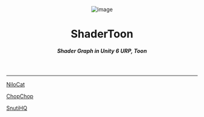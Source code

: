 <header>
      
![image](https://github.com/user-attachments/assets/27584a89-8e50-4057-8e75-c122244521c1)


# **ShaderToon**
_**Shader Graph in Unity 6 URP, Toon**_


</header>


---

[NiloCat](https://github.com/ColinLeung-NiloCat/UnityURPToonLitShaderExample)

[ChopChop](https://github.com/UnityTechnologies/open-project-1.git)

[SnutiHQ](https://github.com/SnutiHQ/Toon-Shader.git)

</footer>
